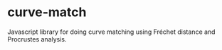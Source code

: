 # curve-match

Javascript library for doing curve matching using Fréchet distance and Procrustes analysis.
